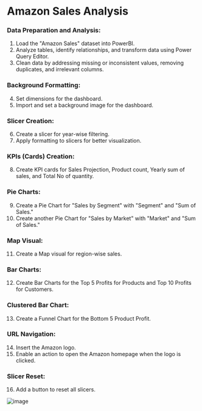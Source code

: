 # Amazon Sales Analysis

### Data Preparation and Analysis:
1. Load the "Amazon Sales" dataset into PowerBI.
2. Analyze tables, identify relationships, and transform data using Power Query Editor.
3. Clean data by addressing missing or inconsistent values, removing duplicates, and irrelevant columns.

### Background Formatting:
4. Set dimensions for the dashboard.
5. Import and set a background image for the dashboard.

### Slicer Creation:
6. Create a slicer for year-wise filtering.
7. Apply formatting to slicers for better visualization.

### KPIs (Cards) Creation:
8. Create KPI cards for Sales Projection, Product count, Yearly sum of sales, and Total No of quantity.

### Pie Charts:
9. Create a Pie Chart for "Sales by Segment" with "Segment" and "Sum of Sales."
10. Create another Pie Chart for "Sales by Market" with "Market" and "Sum of Sales."

### Map Visual:
11. Create a Map visual for region-wise sales.

### Bar Charts:
12. Create Bar Charts for the Top 5 Profits for Products and Top 10 Profits for Customers.

### Clustered Bar Chart:
13. Create a Funnel Chart for the Bottom 5 Product Profit.

### URL Navigation:
14. Insert the Amazon logo.
15. Enable an action to open the Amazon homepage when the logo is clicked.

### Slicer Reset:
16. Add a button to reset all slicers.

![image](https://github.com/Suthish-A/Amazon-sales-analysis/assets/133667688/6557025a-43c6-4400-a3ab-0adf12e775eb)



